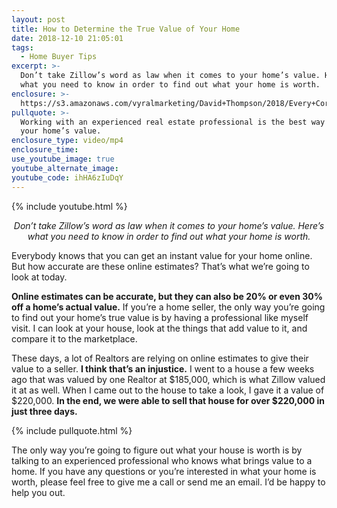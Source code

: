 ```yaml
---
layout: post
title: How to Determine the True Value of Your Home
date: 2018-12-10 21:05:01
tags:
  - Home Buyer Tips
excerpt: >-
  Don’t take Zillow’s word as law when it comes to your home’s value. Here’s
  what you need to know in order to find out what your home is worth.
enclosure: >-
  https://s3.amazonaws.com/vyralmarketing/David+Thompson/2018/Every+Corner+Realty+%257C+Online+Estimates.mp4
pullquote: >-
  Working with an experienced real estate professional is the best way to find
  your home’s value.
enclosure_type: video/mp4
enclosure_time:
use_youtube_image: true
youtube_alternate_image:
youtube_code: ihHA6zIuDqY
---
```


{% include youtube.html %}

<p style="text-align: center;"><em>Don’t take Zillow’s word as law when it comes to your home’s value. Here’s what you need to know in order to find out what your home is worth.</em></p>

Everybody knows that you can get an instant value for your home online. But how accurate are these online estimates? That’s what we’re going to look at today.

**Online estimates can be accurate, but they can also be 20% or even 30% off a home’s actual value.** If you’re a home seller, the only way you’re going to find out your home’s true value is by having a professional like myself visit. I can look at your house, look at the things that add value to it, and compare it to the marketplace.

These days, a lot of Realtors are relying on online estimates to give their value to a seller. **I think that’s an injustice.** I went to a house a few weeks ago that was valued by one Realtor at $185,000, which is what Zillow valued it at as well. When I came out to the house to take a look, I gave it a value of $220,000. **In the end, we were able to sell that house for over $220,000 in just three days.&nbsp;**

{% include pullquote.html %}

The only way you’re going to figure out what your house is worth is by talking to an experienced professional who knows what brings value to a home. If you have any questions or you’re interested in what your home is worth, please feel free to give me a call or send me an email. I’d be happy to help you out.